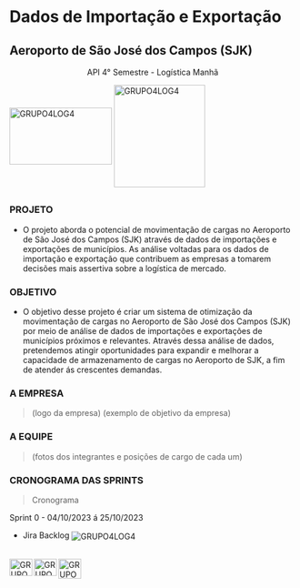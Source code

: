 # Dados de Importação e Exportação 
## Aeroporto de São José dos Campos (SJK)
<p align="center">
API 4° Semestre - Logística Manhã
  <div>
<img align="center" alt="GRUPO4LOG4" height="100" width="180" src="http://fatecsjc-prd.azurewebsites.net/static/media/logo.b8e0d5a7.png">
<img align="center" alt="GRUPO4LOG4" height="180" width="160" src="http://fatecsjc-prd.azurewebsites.net/static/media/cps.51739082.png">
  </div>

##

### PROJETO
- O projeto aborda o potencial de movimentação de cargas no Aeroporto de São José dos Campos (SJK) através de dados de importações e exportações de municípios. As análise voltadas para os dados de importação e exportação que contribuem as empresas a tomarem decisões mais assertiva sobre a logística de mercado.
### OBJETIVO
- O objetivo desse projeto é criar um sistema de otimização da movimentação de cargas no Aeroporto de São José dos Campos (SJK) por meio de análise de dados de importações e exportações de municípios próximos e relevantes. Através dessa análise de dados, pretendemos atingir oportunidades para expandir e melhorar a capacidade de armazenamento de cargas no Aeroporto de SJK, a fim de atender ás crescentes demandas.
### A EMPRESA
> (logo da empresa)
> (exemplo de objetivo da empresa)
### A EQUIPE
> (fotos dos integrantes e posições de cargo de cada um)
### CRONOGRAMA DAS SPRINTS
> Cronograma

Sprint 0 - 04/10/2023 á 25/10/2023
- Jira Backlog
  <img align="center" alt="GRUPO4LOG4" src="https://cdn.discordapp.com/attachments/1024726813685067976/1158374408608546907/image.png">
</div>
 
<div>    
  <div style="display: inline_block"><br>
  <img align="left" alt="GRUPO4LOG4-JIRA" height="30" width="40" src="https://cdn.jsdelivr.net/gh/devicons/devicon/icons/jira/jira-original.svg">
  <img align="left" alt="GRUPO4LOG4-JIRA" height="30" width="40" src="https://cdn.jsdelivr.net/gh/devicons/devicon/icons/git/git-original.svg">
  <img align="left" alt="GRUPO4LOG4-JIRA" height="35" width="40" src="https://cdn.discordapp.com/attachments/1024726499418460233/1154749487424749658/PowerBI-Icon-Transparent-768x761.png">
    
  </div>
